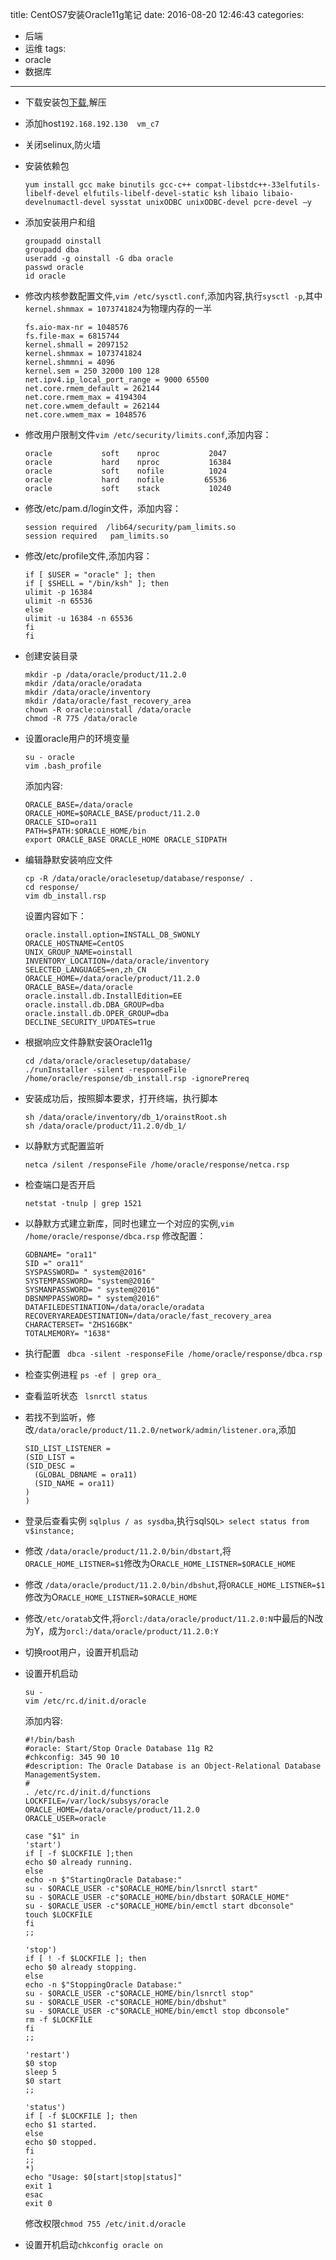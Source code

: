 title: CentOS7安装Oracle11g笔记
date: 2016-08-20 12:46:43
categories:
- 后端
- 运维
tags:
- oracle
- 数据库
---

- 下载安装包[下载](https://www.oracle.com/technetwork/database/enterprise-edition/downloads/112010-linx8664soft-100572.html),解压
- 添加host`192.168.192.130  vm_c7`
- 关闭selinux,防火墙
- 安装依赖包
    ```
    yum install gcc make binutils gcc-c++ compat-libstdc++-33elfutils-libelf-devel elfutils-libelf-devel-static ksh libaio libaio-develnumactl-devel sysstat unixODBC unixODBC-devel pcre-devel –y
    ```
- 添加安装用户和组
    ```
    groupadd oinstall
    groupadd dba
    useradd -g oinstall -G dba oracle
    passwd oracle
    id oracle
    ```
- 修改内核参数配置文件,`vim /etc/sysctl.conf`,添加内容,执行`sysctl -p`,其中`kernel.shmmax = 1073741824`为物理内存的一半
    ```
    fs.aio-max-nr = 1048576
    fs.file-max = 6815744
    kernel.shmall = 2097152
    kernel.shmmax = 1073741824
    kernel.shmmni = 4096
    kernel.sem = 250 32000 100 128
    net.ipv4.ip_local_port_range = 9000 65500
    net.core.rmem_default = 262144
    net.core.rmem_max = 4194304
    net.core.wmem_default = 262144
    net.core.wmem_max = 1048576
    ```
- 修改用户限制文件`vim /etc/security/limits.conf`,添加内容：
    ```
    oracle           soft    nproc           2047
    oracle           hard    nproc           16384
    oracle           soft    nofile          1024
    oracle           hard    nofile         65536
    oracle           soft    stack           10240
    ```
- 修改/etc/pam.d/login文件，添加内容：
    ```
    session required  /lib64/security/pam_limits.so
    session required   pam_limits.so
    ```
- 修改/etc/profile文件,添加内容：
    ```
    if [ $USER = "oracle" ]; then
    if [ $SHELL = "/bin/ksh" ]; then
    ulimit -p 16384
    ulimit -n 65536
    else
    ulimit -u 16384 -n 65536
    fi
    fi
    ```
- 创建安装目录
    ```
    mkdir -p /data/oracle/product/11.2.0
    mkdir /data/oracle/oradata
    mkdir /data/oracle/inventory
    mkdir /data/oracle/fast_recovery_area
    chown -R oracle:oinstall /data/oracle
    chmod -R 775 /data/oracle
    ```
- 设置oracle用户的环境变量
    ```
    su - oracle
    vim .bash_profile
    ```
    添加内容:
    ```
    ORACLE_BASE=/data/oracle
    ORACLE_HOME=$ORACLE_BASE/product/11.2.0
    ORACLE_SID=ora11
    PATH=$PATH:$ORACLE_HOME/bin
    export ORACLE_BASE ORACLE_HOME ORACLE_SIDPATH
    ```
- 编辑静默安装响应文件
    ```
    cp -R /data/oracle/oraclesetup/database/response/ .
    cd response/
    vim db_install.rsp
    ```
    设置内容如下：
    ```
    oracle.install.option=INSTALL_DB_SWONLY
    ORACLE_HOSTNAME=CentOS
    UNIX_GROUP_NAME=oinstall
    INVENTORY_LOCATION=/data/oracle/inventory
    SELECTED_LANGUAGES=en,zh_CN
    ORACLE_HOME=/data/oracle/product/11.2.0
    ORACLE_BASE=/data/oracle
    oracle.install.db.InstallEdition=EE
    oracle.install.db.DBA_GROUP=dba
    oracle.install.db.OPER_GROUP=dba
    DECLINE_SECURITY_UPDATES=true
    ```
- 根据响应文件静默安装Oracle11g
    ```
    cd /data/oracle/oraclesetup/database/
    ./runInstaller -silent -responseFile /home/oracle/response/db_install.rsp -ignorePrereq
    ```
- 安装成功后，按照脚本要求，打开终端，执行脚本
    ```
    sh /data/oracle/inventory/db_1/orainstRoot.sh
    sh /data/oracle/product/11.2.0/db_1/
    ```
- 以静默方式配置监听
    ```
    netca /silent /responseFile /home/oracle/response/netca.rsp
    ```
- 检查端口是否开启
    ```
    netstat -tnulp | grep 1521
    ```
- 以静默方式建立新库，同时也建立一个对应的实例,`vim /home/oracle/response/dbca.rsp`
  修改配置：
  ```
  GDBNAME= "ora11"
  SID =" ora11"
  SYSPASSWORD= " system@2016"
  SYSTEMPASSWORD= "system@2016"
  SYSMANPASSWORD= " system@2016"
  DBSNMPPASSWORD= " system@2016"
  DATAFILEDESTINATION=/data/oracle/oradata
  RECOVERYAREADESTINATION=/data/oracle/fast_recovery_area
  CHARACTERSET= "ZHS16GBK"
  TOTALMEMORY= "1638"

  ```

- 执行配置 ` dbca -silent -responseFile /home/oracle/response/dbca.rsp`
- 检查实例进程 `ps -ef | grep ora_`
- 查看监听状态 ` lsnrctl status`
- 若找不到监听，修改`/data/oracle/product/11.2.0/network/admin/listener.ora`,添加
    ```
    SID_LIST_LISTENER =
  (SID_LIST =
    (SID_DESC =
      (GLOBAL_DBNAME = ora11)
      (SID_NAME = ora11)
    )
  )
    ```
- 登录后查看实例 `sqlplus / as sysdba`,执行sql`SQL> select status from v$instance;`
- 修改 `/data/oracle/product/11.2.0/bin/dbstart`,将`ORACLE_HOME_LISTNER=$1`修改为O`RACLE_HOME_LISTNER=$ORACLE_HOME`
- 修改 `/data/oracle/product/11.2.0/bin/dbshut`,将`ORACLE_HOME_LISTNER=$1`修改为O`RACLE_HOME_LISTNER=$ORACLE_HOME`
- 修改`/etc/oratab`文件,将`orcl:/data/oracle/product/11.2.0:N`中最后的N改为Y，成为`orcl:/data/oracle/product/11.2.0:Y`
- 切换root用户，设置开机启动
- 设置开机启动
    ```
    su -
    vim /etc/rc.d/init.d/oracle
    ```
    添加内容:
    ```
    #!/bin/bash
    #oracle: Start/Stop Oracle Database 11g R2
    #chkconfig: 345 90 10
    #description: The Oracle Database is an Object-Relational Database ManagementSystem.
    #
    . /etc/rc.d/init.d/functions
    LOCKFILE=/var/lock/subsys/oracle
    ORACLE_HOME=/data/oracle/product/11.2.0
    ORACLE_USER=oracle

    case "$1" in
    'start')
    if [ -f $LOCKFILE ];then
    echo $0 already running.
    else
    echo -n $"StartingOracle Database:"
    su - $ORACLE_USER -c"$ORACLE_HOME/bin/lsnrctl start"
    su - $ORACLE_USER -c"$ORACLE_HOME/bin/dbstart $ORACLE_HOME"
    su - $ORACLE_USER -c"$ORACLE_HOME/bin/emctl start dbconsole"
    touch $LOCKFILE
    fi
    ;;

    'stop')
    if [ ! -f $LOCKFILE ]; then
    echo $0 already stopping.
    else
    echo -n $"StoppingOracle Database:"
    su - $ORACLE_USER -c"$ORACLE_HOME/bin/lsnrctl stop"
    su - $ORACLE_USER -c"$ORACLE_HOME/bin/dbshut"
    su - $ORACLE_USER -c"$ORACLE_HOME/bin/emctl stop dbconsole"
    rm -f $LOCKFILE
    fi
    ;;

    'restart')
    $0 stop
    sleep 5
    $0 start
    ;;

    'status')
    if [ -f $LOCKFILE ]; then
    echo $1 started.
    else
    echo $0 stopped.
    fi
    ;;
    *)
    echo "Usage: $0[start|stop|status]"
    exit 1
    esac
    exit 0
    ```
    修改权限`chmod 755 /etc/init.d/oracle`

- 设置开机启动`chkconfig oracle on`
